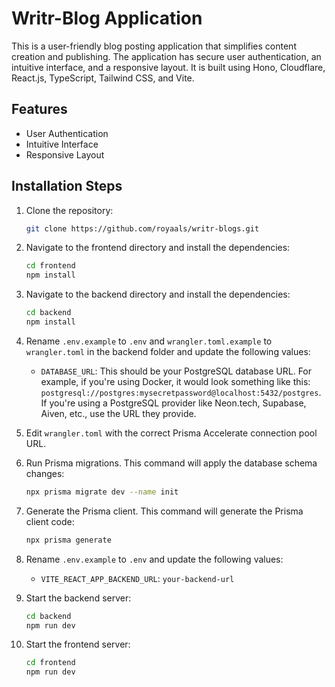 

# Writr-Blog Application

This is a user-friendly blog posting application that simplifies content creation and publishing. The application has secure user authentication, an intuitive interface, and a responsive layout. It is built using Hono, Cloudflare, React.js, TypeScript, Tailwind CSS, and Vite.

## Features
- User Authentication
- Intuitive Interface
- Responsive Layout

## Installation Steps

1. Clone the repository:
    ```bash
    git clone https://github.com/royaals/writr-blogs.git
    ```

2. Navigate to the frontend directory and install the dependencies:
    ```bash
    cd frontend
    npm install
    ```
3. Navigate to the backend directory and install the dependencies:
    ```bash
    cd backend
    npm install
    
    ```
4. Rename `.env.example` to `.env` and `wrangler.toml.example` to `wrangler.toml` in the backend folder and update the following values:

    - `DATABASE_URL`: This should be your PostgreSQL database URL. For example, if you're using Docker, it would look something like this: `postgresql://postgres:mysecretpassword@localhost:5432/postgres`. If you're using a PostgreSQL provider like Neon.tech, Supabase, Aiven, etc., use the URL they provide.

5. Edit `wrangler.toml` with the correct Prisma Accelerate connection pool URL.

6. Run Prisma migrations. This command will apply the database schema changes:
    ```bash
    npx prisma migrate dev --name init
    ```

7. Generate the Prisma client. This command will generate the Prisma client code:
    ```bash
    npx prisma generate
    ```

8. Rename `.env.example` to `.env` and update the following values:

    - `VITE_REACT_APP_BACKEND_URL`: `your-backend-url`


9. Start the backend server:
    ```bash
    cd backend
    npm run dev
    ```
10. Start the frontend server:
    ```bash
    cd frontend
    npm run dev
    ```